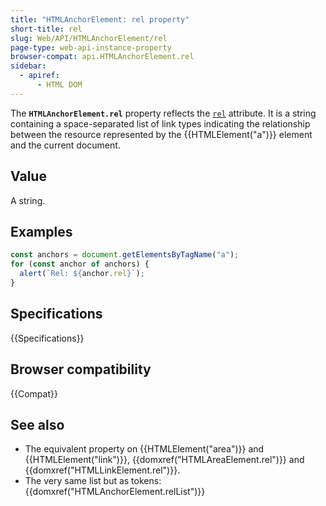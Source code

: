 ```yaml
---
title: "HTMLAnchorElement: rel property"
short-title: rel
slug: Web/API/HTMLAnchorElement/rel
page-type: web-api-instance-property
browser-compat: api.HTMLAnchorElement.rel
sidebar:
  - apiref:
      - HTML DOM
---
```


The **`HTMLAnchorElement.rel`** property reflects the [`rel`](/en-US/docs/Web/HTML/Reference/Attributes/rel) attribute. It is a string containing a space-separated list of link types indicating the relationship between the resource represented by the {{HTMLElement("a")}} element and the current document.

## Value

A string.

## Examples

```js
const anchors = document.getElementsByTagName("a");
for (const anchor of anchors) {
  alert(`Rel: ${anchor.rel}`);
}
```

## Specifications

{{Specifications}}

## Browser compatibility

{{Compat}}

## See also

- The equivalent property on {{HTMLElement("area")}} and {{HTMLElement("link")}},
  {{domxref("HTMLAreaElement.rel")}} and {{domxref("HTMLLinkElement.rel")}}.
- The very same list but as tokens: {{domxref("HTMLAnchorElement.relList")}}
